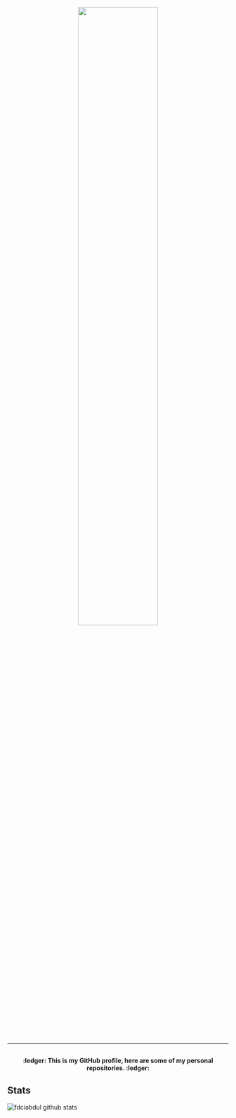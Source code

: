 <!-- ### Hi there 👋 -->

<p align="center"><img width="60%" src="https://i.ibb.co/fSYsDR8/Welcome.png"></p>

___
##  
<p align="center"><b>:ledger: This is my GitHub profile, here are some of my personal repositories. :ledger:</b></p>

## **Stats**
![fdciabdul github stats](https://github-readme-stats.vercel.app/api?username=IbnuGunawanPrayogo&show_icons=true&title_color=000&icon_color=79ff97&text_color=000)

<!--
**IbnuGunawanPrayogo/IbnuGunawanPrayogo** is a ✨ _special_ ✨ repository because its `README.md` (this file) appears on your GitHub profile.

Here are some ideas to get you started:

- 🔭 I’m currently working on ...
- 🌱 I’m currently learning ...
- 👯 I’m looking to collaborate on ...
- 🤔 I’m looking for help with ...
- 💬 Ask me about ...
- 📫 How to reach me: ...
- 😄 Pronouns: ...
- ⚡ Fun fact: ...
-->
